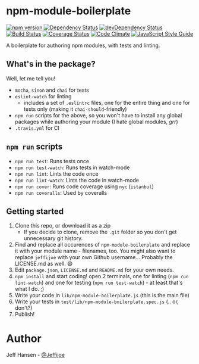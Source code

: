 # npm-module-boilerplate

[![npm version](https://badge.fury.io/js/YOUR-NPM-MODULE.svg)](https://badge.fury.io/js/npm-module-boilerplate)
[![Dependency Status](https://david-dm.org/jeffijoe/npm-module-boilerplate.svg)](https://david-dm.org/jeffijoe/npm-module-boilerplate)
[![devDependency Status](https://david-dm.org/jeffijoe/npm-module-boilerplate/dev-status.svg)](https://david-dm.org/jeffijoe/npm-module-boilerplate#info=devDependencies)
[![Build Status](https://travis-ci.org/jeffijoe/npm-module-boilerplate.svg?branch=master)](https://travis-ci.org/jeffijoe/npm-module-boilerplate)
[![Coverage Status](https://coveralls.io/repos/github/jeffijoe/npm-module-boilerplate/badge.svg?branch=master)](https://coveralls.io/github/jeffijoe/npm-module-boilerplate?branch=master)
[![Code Climate](https://codeclimate.com/github/jeffijoe/npm-module-boilerplate/badges/gpa.svg)](https://codeclimate.com/github/jeffijoe/npm-module-boilerplate)
[![JavaScript Style Guide](https://img.shields.io/badge/code%20style-standard-brightgreen.svg)](http://standardjs.com/)

A boilerplate for authoring npm modules, with tests and linting.

## What's in the package?

Well, let me tell you!

* `mocha`, `sinon` and `chai` for tests
* `eslint-watch` for linting
    * includes a set of `.eslintrc` files, one for the entire thing and one for tests only (making it `chai-should`-friendly)
* `npm run` scripts for the above, so you won't have to install any global packages while authoring your module (I hate global modules, *grr*)
* `.travis.yml` for CI

## `npm run` scripts

* `npm run test`: Runs tests once
* `npm run test-watch`: Runs tests in watch-mode
* `npm run lint`: Lints the code once
* `npm run lint-watch`: Lints the code in watch-mode
* `npm run cover`: Runs code coverage using `nyc` (`istanbul`)
* `npm run coveralls`: Used by coveralls

## Getting started

1. Clone this repo, or download it as a zip
    * If you decide to clone, remove the `.git` folder so you don't get unnecessary git history.
2. Find and replace all occurences of `npm-module-boilerplate` and replace
   it with your module name - filenames, too. You might also want to replace `jeffijoe` with your own Github username... Probably the LICENSE.md as well. :smile:
3. Edit `package.json`, `LICENSE.md` and `README.md` for your own needs.
4. `npm install` and start coding! open 2 terminals, one for linting (`npm run lint-watch`) and one for testing (`npm run test-watch`) - at least that's what I do. ;)
5. Write your code in `lib/npm-module-boilerplate.js` (this is the main file)
6. Write your tests in `test/lib/npm-module-boilerplate.spec.js` (.. or, don't?)
7. Publish!

# Author

Jeff Hansen - [@Jeffijoe](https://twitter.com/Jeffijoe)
